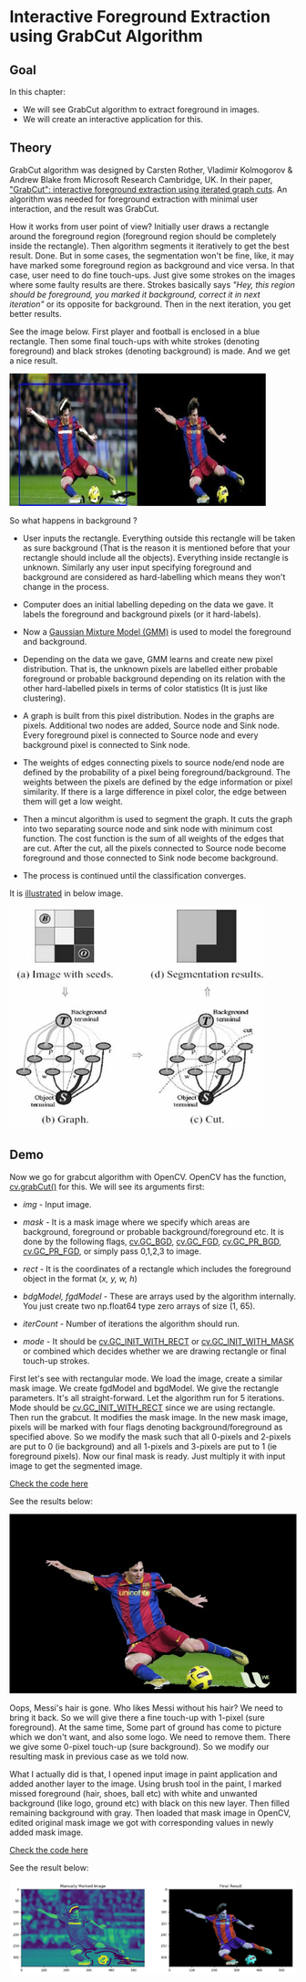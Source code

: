 # Interactive Foreground Extraction using GrabCut Algorithm 

## Goal

In this chapter:

- We will see GrabCut algorithm to extract foreground in images.
- We will create an interactive application for this.

## Theory

GrabCut algorithm was designed by Carsten Rother, Vladimir Kolmogorov & Andrew Blake from Microsoft Research Cambridge, UK. In their paper, ["GrabCut": interactive foreground extraction using iterated graph cuts](https://dl.acm.org/citation.cfm?id=1015720). An algorithm was needed for foreground extraction with minimal user interaction, and the result was GrabCut.

How it works from user point of view? Initially user draws a rectangle around the foreground region (foreground region should be completely inside the rectangle). Then algorithm segments it iteratively to get the best result. Done. But in some cases, the segmentation won't be fine, like, it may have marked some foreground region as background and vice versa. In that case, user need to do fine touch-ups. Just give some strokes on the images where some faulty results are there. Strokes basically says _"Hey, this region should be foreground, you marked it background, correct it in next iteration"_ or its opposite for background. Then in the next iteration, you get better results.

See the image below. First player and football is enclosed in a blue rectangle. Then some final touch-ups with white strokes (denoting foreground) and black strokes (denoting background) is made. And we get a nice result.

![grabcut-example](source/grabcut-example.jpg)

So what happens in background ?

- User inputs the rectangle. Everything outside this rectangle will be taken as sure background (That is the reason it is mentioned before that your rectangle should include all the objects). Everything inside rectangle is unknown. Similarly any user input specifying foreground and background are considered as hard-labelling which means they won't change in the process.

- Computer does an initial labelling depeding on the data we gave. It labels the foreground and background pixels (or it hard-labels).

- Now a [Gaussian Mixture Model (GMM)](https://jakevdp.github.io/PythonDataScienceHandbook/05.12-gaussian-mixtures.html) is used to model the foreground and background.

- Depending on the data we gave, GMM learns and create new pixel distribution. That is, the unknown pixels are labelled either probable foreground or probable background depending on its relation with the other hard-labelled pixels in terms of color statistics (It is just like clustering).

- A graph is built from this pixel distribution. Nodes in the graphs are pixels. Additional two nodes are added, Source node and Sink node. Every foreground pixel is connected to Source node and every background pixel is connected to Sink node.

- The weights of edges connecting pixels to source node/end node are defined by the probability of a pixel being foreground/background. The weights between the pixels are defined by the edge information or pixel similarity. If there is a large difference in pixel color, the edge between them will get a low weight.

- Then a mincut algorithm is used to segment the graph. It cuts the graph into two separating source node and sink node with minimum cost function. The cost function is the sum of all weights of the edges that are cut. After the cut, all the pixels connected to Source node become foreground and those connected to Sink node become background.

- The process is continued until the classification converges.

It is [illustrated](http://www.cs.ru.ac.za/research/g02m1682/) in below image.

![grabcut-scheme](source/grabcut-scheme.jpg)

## Demo

Now we go for grabcut algorithm with OpenCV. OpenCV has the function, [cv.grabCut()](https://docs.opencv.org/3.4.1/d7/d1b/group__imgproc__misc.html#ga909c1dda50efcbeaa3ce126be862b37f) for this. We will see its arguments first:

- _img_ - Input image.

- _mask_ - It is a mask image where we specify which areas are background, foreground or probable background/foreground etc. It is done by the following flags, [cv.GC_BGD][link-1], [cv.GC_FGD][link-1], [cv.GC_PR_BGD][link-1], [cv.GC_PR_FGD][link-1], or simply pass 0,1,2,3 to image.

[link-1]:https://docs.opencv.org/3.4.1/d7/d1b/group__imgproc__misc.html#ggad43d3e4208d3cf025d8304156b02ba38a889f1ce109543e8aed80a7abbc6dcb39

- _rect_ - It is the coordinates of a rectangle which includes the foreground object in the format (_x, y, w, h_)

- _bdgModel, fgdModel_ - These are arrays used by the algorithm internally. You just create two np.float64 type zero arrays of size (1, 65).

- _iterCount_ - Number of iterations the algorithm should run.

- _mode_ - It should be [cv.GC_INIT_WITH_RECT][link-2] or [cv.GC_INIT_WITH_MASK][link-2] or combined which decides whether we are drawing rectangle or final touch-up strokes.

[link-2]: https://docs.opencv.org/3.4.1/d7/d1b/group__imgproc__misc.html#ggaf8b5832ba85e59fc7a98a2afd034e558a5f8853c1e5a89c4aa2687d1f78a7e550

First let's see with rectangular mode. We load the image, create a similar mask image. We create fgdModel and bgdModel. We give the rectangle parameters. It's all straight-forward. Let the algorithm run for 5 iterations. Mode should be [cv.GC_INIT_WITH_RECT][link-2] since we are using rectangle. Then run the grabcut. It modifies the mask image. In the new mask image, pixels will be marked with four flags denoting background/foreground as specified above. So we modify the mask such that all 0-pixels and 2-pixels are put to 0 (ie background) and all 1-pixels and 3-pixels are put to 1 (ie foreground pixels). Now our final mask is ready. Just multiply it with input image to get the segmented image. 

[Check the code here](interactive-foreground-extraction-1.py)

See the results below:

![grabcut-scheme](output-files/messi-result-1.jpg)

Oops, Messi's hair is gone. Who likes Messi without his hair? We need to bring it back. So we will give there a fine touch-up with 1-pixel (sure foreground). At the same time, Some part of ground has come to picture which we don't want, and also some logo. We need to remove them. There we give some 0-pixel touch-up (sure background). So we modify our resulting mask in previous case as we told now.

What I actually did is that, I opened input image in paint application and added another layer to the image. Using brush tool in the paint, I marked missed foreground (hair, shoes, ball etc) with white and unwanted background (like logo, ground etc) with black on this new layer. Then filled remaining background with gray. Then loaded that mask image in OpenCV, edited original mask image we got with corresponding values in newly added mask image. 

[Check the code here](interactive-foreground-extraction-2.py) 

See the result below:

![Result](source/result.png)

